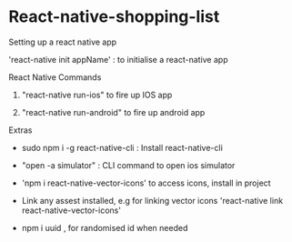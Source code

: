 # React-native-shopping-list

Setting up a react native app

'react-native init appName' : to initialise a react-native app



React Native Commands

1. "react-native run-ios" to fire up IOS app

2. "react-native run-android" to fire up android app

Extras

* sudo npm i -g react-native-cli : Install react-native-cli

* "open -a simulator" : CLI command to open ios simulator

* 'npm i react-native-vector-icons' to access icons, install in project

* Link any assest installed, e.g for linking vector icons 'react-native link react-native-vector-icons'

* npm i uuid , for randomised id when needed
